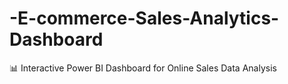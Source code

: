 # -E-commerce-Sales-Analytics-Dashboard
📊 Interactive Power BI Dashboard for Online Sales Data Analysis
